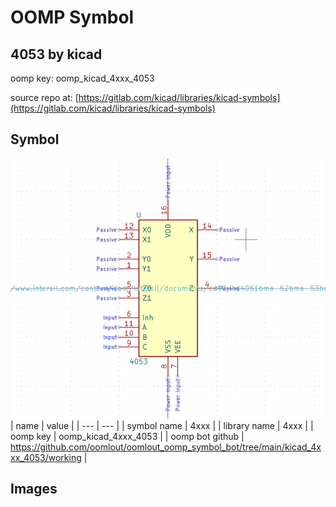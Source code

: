 # OOMP Symbol  
## 4053  by kicad  
  
oomp key: oomp_kicad_4xxx_4053  
  
source repo at: [https://gitlab.com/kicad/libraries/kicad-symbols](https://gitlab.com/kicad/libraries/kicad-symbols)  
## Symbol  
  
[![working.png](working_600.png)](working.png)  
| name | value | 
| --- | --- | 
| symbol name | 4xxx | 
| library name | 4xxx | 
| oomp key | oomp_kicad_4xxx_4053 | 
| oomp bot github | https://github.com/oomlout/oomlout_oomp_symbol_bot/tree/main/kicad_4xxx_4053/working | 
## Images  
